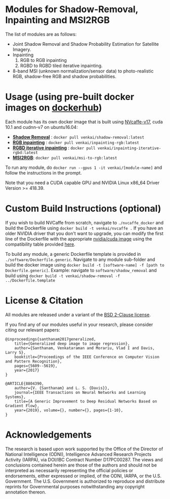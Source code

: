 # Modules for Shadow-Removal, Inpainting and MSI2RGB

The list of modules are as follows:
* Joint Shadow Removal and Shadow Probability Estimation for Satellite Imagery.
* Inpainting
    1. RGB to RGB inpainting
    2. RGBD to RGBD tiled iterative inpainting.
* 8-band MSI (unknown normalization/sensor data) to photo-realistic RGB, shadow-free RGB and shadow probabilities. 

# Usage (using pre-built docker images on [dockerhub](https://hub.docker.com/u/venkai))

Each module has its own docker image that is built using [NVcaffe-v17](https://github.com/venkai/caffe/tree/venkai_nvcaffe17_cuda10), cuda 10.1 and cudnn-v7 on ubuntu16.04:
- **[Shadow Removal](https://hub.docker.com/r/venkai/shadow-removal)** : `docker pull venkai/shadow-removal:latest`
- **[RGB inpainting](https://hub.docker.com/r/venkai/inpainting-rgb)** : `docker pull venkai/inpainting-rgb:latest`
- **[RGBD iterative inpainting](https://hub.docker.com/r/venkai/inpainting-iterative-rgbd)** : `docker pull venkai/inpainting-iterative-rgbd:latest`
- **[MSI2RGB](https://hub.docker.com/r/venkai/msi-to-rgb)**: `docker pull venkai/msi-to-rgb:latest`

To run any module, do
`docker run --gpus 1 -it venkai/[module-name]`
and follow the instructions in the prompt.

Note that you need a CUDA capable GPU and NVIDIA Linux x86_64 Driver Version >= 418.39.

# Custom Build Instructions (optional)

If you wish to build NVCaffe from scratch, navigate to `./nvcaffe_docker` and build the Dockerfile using
`docker build -t venkai/nvcaffe .`
If you have an older NVIDIA driver that you don't want to upgrade, you can modify the first line of the
Dockerfile with the appropriate [nvidia/cuda image](https://gitlab.com/nvidia/container-images/cuda/blob/master/doc/supported-tags.md) using the compatibility table provided [here](https://docs.nvidia.com/deploy/cuda-compatibility/index.html#binary-compatibility__table-toolkit-driver).

To build any module, a generic Dockerfile template is provided in `./software/Dockerfile.generic`.
Navigate to any module sub-folder and build the docker image using
`docker build -t [software-name] -f [path to Dockerfile.generic]`.
Example: navigate to `software/shadow_removal` and build using
`docker build -t venkai/shadow-removal -f ../Dockerfile.template`

# License & Citation
All modules are released under a variant of the [BSD 2-Clause license](https://github.com/venkai/deploy_core3d/blob/master/LICENSE). 

If you find any of our modules useful in your research, please consider citing our relevant papers:

```
@inproceedings{santhanam2017generalized,
    title={Generalized deep image to image regression},
    author={Santhanam, Venkataraman and Morariu, Vlad I and Davis, Larry S},
    booktitle={Proceedings of the IEEE Conference on Computer Vision and Pattern Recognition},
    pages={5609--5619},
    year={2017}
}

@ARTICLE{8804390,
    author={V. {Santhanam} and L. S. {Davis}},
    journal={IEEE Transactions on Neural Networks and Learning Systems},
    title={A Generic Improvement to Deep Residual Networks Based on Gradient Flow},
    year={2019}, volume={}, number={}, pages={1-10},
}
```

# Acknowledgements
The research is based upon work supported by the Office of the Director of National Intelligence (ODNI), Intelligence Advanced Research Projects Activity (IARPA), via DOI/IBC Contract Number D17PC00287. The views and conclusions contained herein are those of the authors and should not be interpreted as necessarily representing the official policies or endorsements, either expressed or implied, of the ODNI, IARPA, or the U.S. Government. The U.S. Government is authorized to reproduce and distribute reprints for Governmental purposes notwithstanding any copyright annotation thereon.


